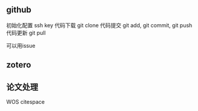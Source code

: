 ## github
初始化配置 
ssh key
代码下载 git clone
代码提交 git add, git commit, git push
代码更新 git pull

可以用issue

## zotero

## 论文处理
WOS
citespace

